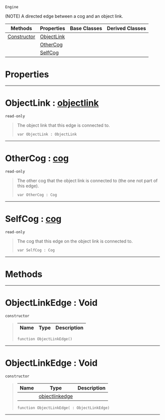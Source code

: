  `Engine`

(NOTE) A directed edge between a cog and an object link.

|Methods|Properties|Base Classes|Derived Classes|
|---|---|---|---|
|[Constructor](objectlinkedge.md#objectlinkedge-void)|[ObjectLink](objectlinkedge.md#objectlink-zilch-engine-d)| | |
| |[OtherCog](objectlinkedge.md#othercog-zilch-engine-doc)| | |
| |[SelfCog](objectlinkedge.md#selfcog-zilch-engine-docu)| | |


 #  Properties


---  
 #  ObjectLink : [objectlink](objectlink.md)

 `read-only`

> The object link that this edge is connected to.
> ```TS:Nada
> var ObjectLink : ObjectLink


---  
 #  OtherCog : [cog](cog.md)

 `read-only`

> The other cog that the object link is connected to (the one not part of this edge).
> ```TS:Nada
> var OtherCog : Cog


---  
 #  SelfCog : [cog](cog.md)

 `read-only`

> The cog that this edge on the object link is connected to.
> ```TS:Nada
> var SelfCog : Cog


---  
 #  Methods


---  
 #  ObjectLinkEdge : Void

 `constructor`

> 
> |Name|Type|Description|
> |---|---|---|
> ```TS:Nada
> function ObjectLinkEdge()
> ``` 


---  
 #  ObjectLinkEdge : Void

 `constructor`

> 
> |Name|Type|Description|
> |---|---|---|
> ||[objectlinkedge](objectlinkedge.md)| |
> ```TS:Nada
> function ObjectLinkEdge( : ObjectLinkEdge)
> ``` 


---  
 

 